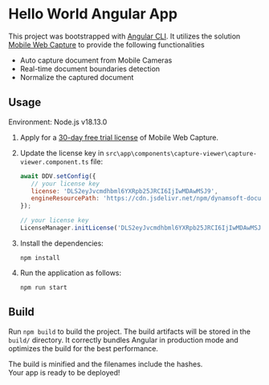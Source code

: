 # Hello World Angular App

This project was bootstrapped with [Angular CLI](https://github.com/angular/angular-cli). It utilizes the solution [Mobile Web Capture](https://www.dynamsoft.com/use-cases/mobile-web-capture-sdk/?utm_content=nav-solutions) to provide the following functionalities

- Auto capture document from Mobile Cameras
- Real-time document boundaries detection
- Normalize the captured document

## Usage

Environment: Node.js v18.13.0

1. Apply for a [30-day free trial license](https://www.dynamsoft.com/customer/license/trialLicense?product=mwc) of Mobile Web Capture.

2. Update the license key in `src\app\components\capture-viewer\capture-viewer.component.ts` file:

   ```javascript
   await DDV.setConfig({
      // your license key
      license: 'DLS2eyJvcmdhbml6YXRpb25JRCI6IjIwMDAwMSJ9', 
      engineResourcePath: 'https://cdn.jsdelivr.net/npm/dynamsoft-document-viewer@1.0.0/dist/engine'
   });
   
   // your license key
   LicenseManager.initLicense('DLS2eyJvcmdhbml6YXRpb25JRCI6IjIwMDAwMSJ9'); 
   ```

3. Install the dependencies:

   ```
   npm install
   ```

4. Run the application as follows:

   ```
   npm run start
   ```

## Build

Run `npm build` to build the project. The build artifacts will be stored in the `build/` directory. 
It correctly bundles Angular in production mode and optimizes the build for the best performance.

The build is minified and the filenames include the hashes.<br />
Your app is ready to be deployed!

